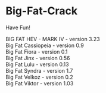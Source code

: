 # Big-Fat-Crack
Have Fun!

BIG FAT HEV - MARK IV - version 3.23  
Big Fat Cassiopeia - version 0.9  
Big Fat Fiora - version 0.1  
Big Fat Jinx - version 0.56  
Big Fat Lulu - version 0.13  
Big Fat Syndra - version 1.7  
Big Fat Velkoz - version 0.2  
Big Fat Viktor - version 1.03  